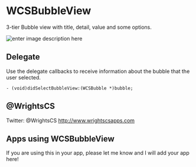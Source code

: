 WCSBubbleView
===========

3-tier Bubble view with title, detail, value and some options.

![enter image description here](https://raw.githubusercontent.com/WrightsCS/WCSBubbleView/master/screens/screen-1.png)

Delegate
------------

Use the delegate callbacks to receive information about the bubble that the user selected.

```objc
- (void)didSelectBubbleView:(WCSBubble *)bubble;
```

@WrightsCS
------------

Twitter: @WrightsCS
http://www.wrightscsapps.com 


Apps using WCSBubbleView
------------

If you are using this in your app, please let me know and I will add your app here!
